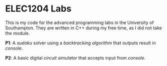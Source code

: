 # ELEC1204 Labs
This is my code for the advanced programming labs in the University of Southampton. They are written in C++ during my free time, as I did not take the module.

**P1**: A _sudoku_ solver using a _backtracking algorithm_ that outputs result in _console_.

**P2**: A basic digital _circuit simulator_ that accepts input from _console_.
